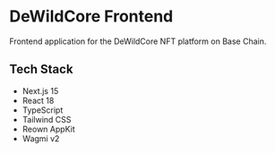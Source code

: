 # DeWildCore Frontend

Frontend application for the DeWildCore NFT platform on Base Chain.

## Tech Stack
- Next.js 15
- React 18
- TypeScript
- Tailwind CSS
- Reown AppKit
- Wagmi v2